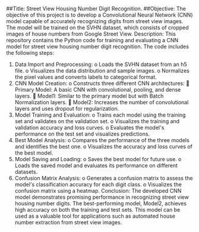 ##Title: Street View Housing Number Digit Recognition.
##Objective:
The objective of this project is to develop a Convolutional Neural Network (CNN) model capable of accurately recognizing digits from street view images. The model will be trained on the SVHN dataset, which consists of cropped images of house numbers from Google Street View.
Description:
This repository contains the Python code for training and evaluating a CNN model for street view housing number digit recognition. The code includes the following steps:
1.	Data Import and Preprocessing:
o	Loads the SVHN dataset from an h5 file.
o	Visualizes the data distribution and sample images.
o	Normalizes the pixel values and converts labels to categorical format.
2.	CNN Model Creation:
o	Constructs three different CNN architectures: 
	Primary Model: A basic CNN with convolutional, pooling, and dense layers.
	Model1: Similar to the primary model but with Batch Normalization layers.
	Model2: Increases the number of convolutional layers and uses dropout for regularization.
3.	Model Training and Evaluation:
o	Trains each model using the training set and validates on the validation set.
o	Visualizes the training and validation accuracy and loss curves.
o	Evaluates the model's performance on the test set and visualizes predictions.
4.	Best Model Analysis:
o	Compares the performance of the three models and identifies the best one.
o	Visualizes the accuracy and loss curves of the best model.
5.	Model Saving and Loading:
o	Saves the best model for future use.
o	Loads the saved model and evaluates its performance on different datasets.
6.	Confusion Matrix Analysis:
o	Generates a confusion matrix to assess the model's classification accuracy for each digit class.
o	Visualizes the confusion matrix using a heatmap.
Conclusion:
The developed CNN model demonstrates promising performance in recognizing street view housing number digits. The best-performing model, Model2, achieves high accuracy on both the training and test sets. This model can be used as a valuable tool for applications such as automated house number extraction from street view images.


